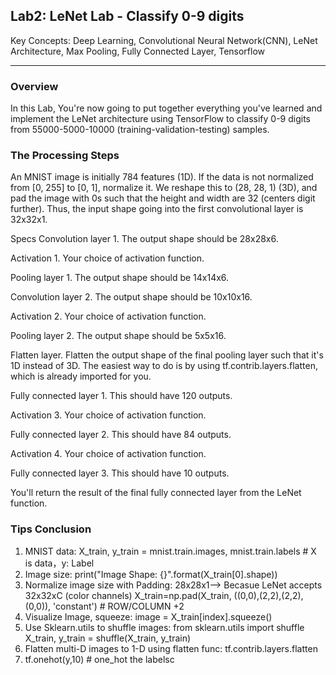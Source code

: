 ## Lab2: LeNet Lab - Classify 0-9 digits

Key Concepts: Deep Learning, Convolutional Neural Network(CNN), LeNet Architecture, Max Pooling, Fully Connected Layer, Tensorflow
<hr>

### Overview 

In this Lab, You're now going to put together everything you've learned and implement the LeNet architecture using TensorFlow to classify 0-9 digits from 55000-5000-10000 (training-validation-testing) samples.


### The Processing Steps
An MNIST image is initially 784 features (1D). If the data is not normalized from [0, 255] to [0, 1], normalize it. We reshape this to (28, 28, 1) (3D), and pad the image with 0s such that the height and width are 32 (centers digit further). Thus, the input shape going into the first convolutional layer is 32x32x1.

Specs
Convolution layer 1. The output shape should be 28x28x6.

Activation 1. Your choice of activation function.

Pooling layer 1. The output shape should be 14x14x6.

Convolution layer 2. The output shape should be 10x10x16.

Activation 2. Your choice of activation function.

Pooling layer 2. The output shape should be 5x5x16.

Flatten layer. Flatten the output shape of the final pooling layer such that it's 1D instead of 3D. The easiest way to do is by using tf.contrib.layers.flatten, which is already imported for you.

Fully connected layer 1. This should have 120 outputs.

Activation 3. Your choice of activation function.

Fully connected layer 2. This should have 84 outputs.

Activation 4. Your choice of activation function.

Fully connected layer 3. This should have 10 outputs.

You'll return the result of the final fully connected layer from the LeNet function.

### Tips Conclusion

1. MNIST data: X_train, y_train = mnist.train.images, mnist.train.labels # X is data，y: Label
2. Image size:   print("Image Shape: {}".format(X_train[0].shape))
3. Normalize image size with Padding: 28x28x1--> Becasue LeNet accepts 32x32xC (color channels)
   X_train=np.pad(X_train, ((0,0),(2,2),(2,2),(0,0)), 'constant') # ROW/COLUMN +2
4. Visualize Image, squeeze:  image = X_train[index].squeeze()
5. Use Sklearn.utils to shuffle images: from sklearn.utils import shuffle
   X_train, y_train = shuffle(X_train, y_train)
6. Flatten multi-D images to 1-D using flatten func: tf.contrib.layers.flatten
7. tf.onehot(y,10)  # one_hot the labelsc

